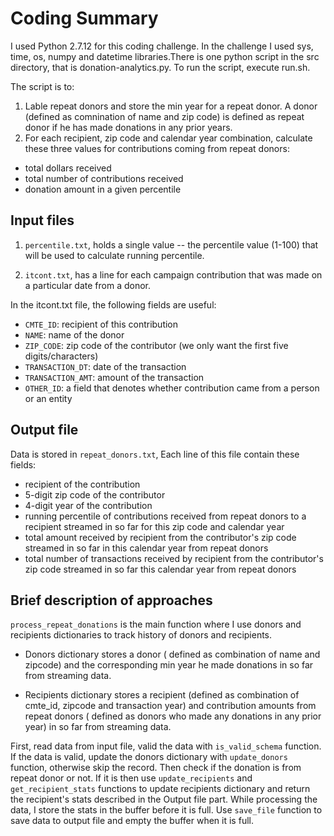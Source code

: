 # Coding Summary

I used Python 2.7.12 for this coding challenge. In the challenge I used sys, time, os, numpy and datetime libraries.There is one python script in the src directory, that is donation-analytics.py. To run the script, execute run.sh.

The script is to: 

1. Lable repeat donors and store the min year for a repeat donor. A donor (defined as comnination of name and zip code) is defined as repeat donor if he has made donations in any prior years.
2. For each recipient, zip code and calendar year combination, calculate these three values for contributions coming from repeat donors:

* total dollars received
* total number of contributions received 
* donation amount in a given percentile

## Input files

1. `percentile.txt`, holds a single value -- the percentile value (1-100) that will be used to calculate running percentile.

2. `itcont.txt`, has a line for each campaign contribution that was made on a particular date from a donor.

In the itcont.txt file, the following fields are useful:

* `CMTE_ID`: recipient of this contribution
* `NAME`: name of the donor
* `ZIP_CODE`:  zip code of the contributor (we only want the first five digits/characters)
* `TRANSACTION_DT`: date of the transaction
* `TRANSACTION_AMT`: amount of the transaction
* `OTHER_ID`: a field that denotes whether contribution came from a person or an entity 

## Output file

Data is stored in `repeat_donors.txt`, Each line of this file contain these fields:

* recipient of the contribution 
* 5-digit zip code of the contributor 
* 4-digit year of the contribution
* running percentile of contributions received from repeat donors to a recipient streamed in so far for this zip code and calendar year
* total amount received by recipient from the contributor's zip code streamed in so far in this calendar year from repeat donors
* total number of transactions received by recipient from the contributor's zip code streamed in so far this calendar year from repeat donors

## Brief description of approaches

`process_repeat_donations` is the main function where I use donors and recipients dictionaries to track history of donors and recipients. 

* Donors dictionary stores a donor ( defined as combination of name and zipcode) and the corresponding min year he made donations in so far from streaming data. 

* Recipients dictionary stores a recipient (defined as combination of cmte_id, zipcode and transaction year) and contribution amounts from repeat donors ( defined as donors who made any donations in any prior year) in so far from streaming data. 

First, read data from input file, valid the data with `is_valid_schema` function. If the data is valid, update the donors dictionary with `update_donors` function, otherwise skip the record. Then check if the donation is from repeat donor or not. If it is then use `update_recipients` and `get_recipient_stats` functions to update recipients dictionary and return the recipient's stats described in the Output file part. While processing the data, I store the stats in the buffer before it is full. Use `save_file` function to save data to output file and empty the buffer when it is full. 
